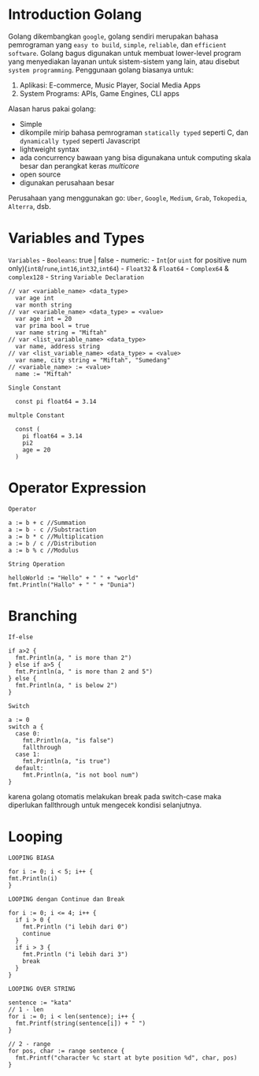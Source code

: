 # Introduction Golang
  Golang dikembangkan `google`, golang sendiri merupakan bahasa pemrograman yang `easy to build`, `simple`, `reliable`, dan `efficient software`.
  Golang bagus digunakan untuk membuat lower-level program yang menyediakan layanan untuk sistem-sistem yang lain, atau disebut `system programming`.
  Penggunaan golang biasanya untuk:
  1. Aplikasi: E-commerce, Music Player, Social Media Apps
  2. System Programs: APIs, Game Engines, CLI apps

  Alasan harus pakai golang:
  - Simple
  - dikompile mirip bahasa pemrograman `statically typed` seperti C, dan `dynamically typed` seperti Javascript
  - lightweight syntax
  - ada concurrency bawaan yang bisa digunakana untuk computing skala besar dan perangkat keras <i>multicore</i>
  - open source
  - digunakan perusahaan besar

  Perusahaan yang menggunakan go: `Uber`, `Google`, `Medium`, `Grab`, `Tokopedia`, `Alterra`, dsb.

# Variables and Types

  `Variables`
    - `Booleans`: true | false
    - numeric:
      - `Int`(or `uint` for positive num only)(`int8`/`rune`,`int16`,`int32`,`int64`)
      - `Float32` & `Float64`
      - `Complex64` & `complex128`
    - `String`
  `Variable Declaration`
    
    // var <variable_name> <data_type>
      var age int
      var month string
    // var <variable_name> <data_type> = <value>
      var age int = 20
      var prima bool = true
      var name string = "Miftah"
    // var <list_variable_name> <data_type>
      var name, address string
    // var <list_variable_name> <data_type> = <value>
      var name, city string = "Miftah", "Sumedang"
    // <variable_name> := <value>
      name := "Miftah"

  `Single Constant`
  
      const pi float64 = 3.14

  `multple Constant`
   
      const (
        pi float64 = 3.14
        pi2
        age = 20
      )

# Operator Expression
  
  `Operator`

    a := b + c //Summation
    a := b - c //Substraction
    a := b * c //Multiplication
    a := b / c //Distribution
    a := b % c //Modulus
  
  `String Operation`
    
    helloWorld := "Hello" + " " + "world"
    fmt.Println("Hallo" + " " + "Dunia")

# Branching

  `If-else`
  
    if a>2 {
      fmt.Println(a, " is more than 2")
    } else if a>5 {
      fmt.Println(a, " is more than 2 and 5")
    } else {
      fmt.Println(a, " is below 2")
    }

  `Switch`
    
    a := 0
    switch a {
      case 0:
        fmt.Println(a, "is false")
        fallthrough
      case 1:
        fmt.Println(a, "is true")
      default:
        fmt.Println(a, "is not bool num")
    }
  
  karena golang otomatis melakukan break pada switch-case maka diperlukan fallthrough untuk mengecek kondisi selanjutnya.
  
# Looping

  `LOOPING BIASA`

    for i := 0; i < 5; i++ {
    fmt.Println(i)
    }

  `LOOPING dengan Continue dan Break`

    for i := 0; i <= 4; i++ {
      if i > 0 {
        fmt.Println ("i lebih dari 0")
        continue
      }
      if i > 3 {
        fmt.Println ("i lebih dari 3")
        break
      }
    }

  `LOOPING OVER STRING`

    sentence := "kata"
    // 1 - len
    for i := 0; i < len(sentence); i++ {
      fmt.Printf(string(sentence[i]) + " ")
    }  
    
    // 2 - range
    for pos, char := range sentence {
      fmt.Printf("character %c start at byte position %d", char, pos)
    }
